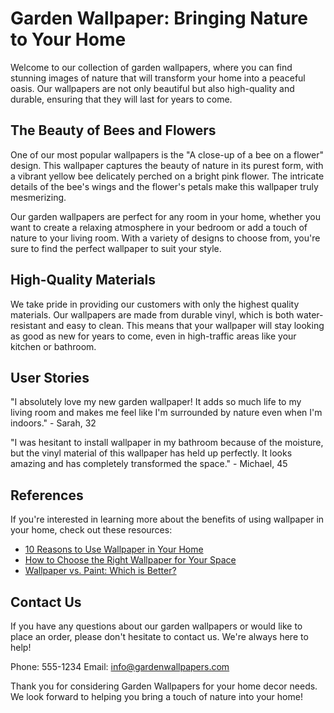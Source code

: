 <!--
Write me content for website with wallpaper which alt text is:

"A close-up of a bee on a flower"

The name/title of the page should not be 1:1 copy of the alt text but rather a real content of the website which is using this wallpaper.

- Use markdown format 
- Start with the heading
- The content should look like a real website 
- Include real sections like references, contact, user stories, etc. use things relevant to the page purpose.
- Feel free to use structure like headings, bullets, numbering, blockquotes, paragraphs, horizontal lines, etc.
- You can use formatting like bold or _italic_
- You can include UTF-8 emojis
- Links should be only #hash anchors (and you can refer to the document itself)
- Do not include images
-->

<!--font:Poppins-->

# Garden Wallpaper: Bringing Nature to Your Home

Welcome to our collection of garden wallpapers, where you can find stunning images of nature that will transform your home into a peaceful oasis. Our wallpapers are not only beautiful but also high-quality and durable, ensuring that they will last for years to come.

## The Beauty of Bees and Flowers

One of our most popular wallpapers is the "A close-up of a bee on a flower" design. This wallpaper captures the beauty of nature in its purest form, with a vibrant yellow bee delicately perched on a bright pink flower. The intricate details of the bee's wings and the flower's petals make this wallpaper truly mesmerizing.

Our garden wallpapers are perfect for any room in your home, whether you want to create a relaxing atmosphere in your bedroom or add a touch of nature to your living room. With a variety of designs to choose from, you're sure to find the perfect wallpaper to suit your style.

## High-Quality Materials

We take pride in providing our customers with only the highest quality materials. Our wallpapers are made from durable vinyl, which is both water-resistant and easy to clean. This means that your wallpaper will stay looking as good as new for years to come, even in high-traffic areas like your kitchen or bathroom.

## User Stories

"I absolutely love my new garden wallpaper! It adds so much life to my living room and makes me feel like I'm surrounded by nature even when I'm indoors." - Sarah, 32

"I was hesitant to install wallpaper in my bathroom because of the moisture, but the vinyl material of this wallpaper has held up perfectly. It looks amazing and has completely transformed the space." - Michael, 45

## References

If you're interested in learning more about the benefits of using wallpaper in your home, check out these resources:

- [10 Reasons to Use Wallpaper in Your Home](#)
- [How to Choose the Right Wallpaper for Your Space](#)
- [Wallpaper vs. Paint: Which is Better?](#)

## Contact Us

If you have any questions about our garden wallpapers or would like to place an order, please don't hesitate to contact us. We're always here to help!

Phone: 555-1234
Email: info@gardenwallpapers.com

Thank you for considering Garden Wallpapers for your home decor needs. We look forward to helping you bring a touch of nature into your home!
